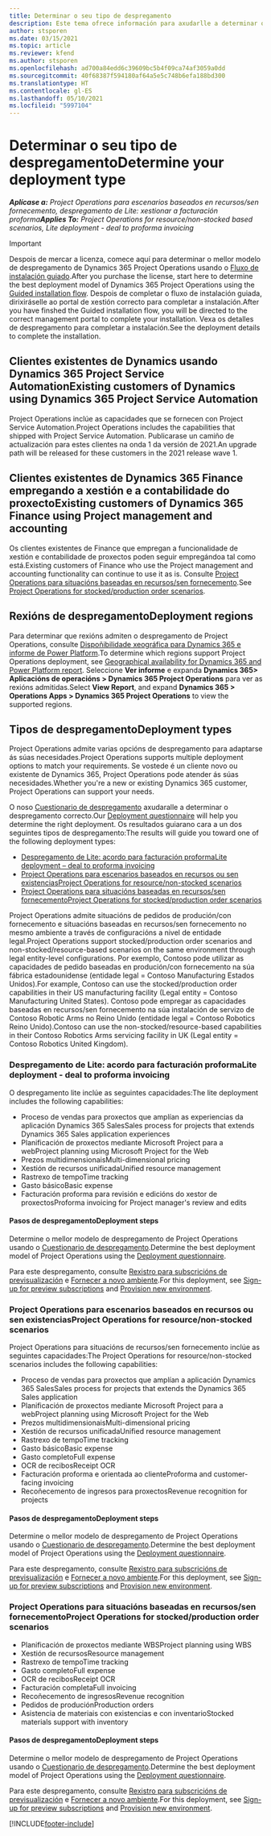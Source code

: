 ```yaml
---
title: Determinar o seu tipo de despregamento
description: Este tema ofrece información para axudarlle a determinar o tipo de despregamento correcto das operacións do proxecto para a súa empresa.
author: stsporen
ms.date: 03/15/2021
ms.topic: article
ms.reviewer: kfend
ms.author: stsporen
ms.openlocfilehash: ad700a84edd6c39609bc5b4f09ca74af3059a0dd
ms.sourcegitcommit: 40f68387f594180af64a5e5c748b6efa188bd300
ms.translationtype: HT
ms.contentlocale: gl-ES
ms.lasthandoff: 05/10/2021
ms.locfileid: "5997104"
---
```

# <a name="determine-your-deployment-type"></a><span data-ttu-id="cd8a0-103">Determinar o seu tipo de despregamento</span><span class="sxs-lookup"><span data-stu-id="cd8a0-103">Determine your deployment type</span></span>

<span data-ttu-id="cd8a0-104">_**Aplícase a:** Project Operations para escenarios baseados en recursos/sen fornecemento, despregamento de Lite: xestionar a facturación proforma_</span><span class="sxs-lookup"><span data-stu-id="cd8a0-104">_**Applies To:** Project Operations for resource/non-stocked based scenarios, Lite deployment - deal to proforma invoicing_</span></span>

> [!IMPORTANT]
> <span data-ttu-id="cd8a0-105">Despois de mercar a licenza, comece aquí para determinar o mellor modelo de despregamento de Dynamics 365 Project Operations usando o [Fluxo de instalación guiado](https://aka.ms/provisionprojectoperations).</span><span class="sxs-lookup"><span data-stu-id="cd8a0-105">After you purchase the license, start here to determine the best deployment model of Dynamics 365 Project Operations using the [Guided installation flow](https://aka.ms/provisionprojectoperations).</span></span>
> <span data-ttu-id="cd8a0-106">Despois de completar o fluxo de instalación guiada, dirixiráselle ao portal de xestión correcto para completar a instalación.</span><span class="sxs-lookup"><span data-stu-id="cd8a0-106">After you have finshed the Guided installation flow, you will be directed to the correct management portal to complete your installation.</span></span> <span data-ttu-id="cd8a0-107">Vexa os detalles de despregamento para completar a instalación.</span><span class="sxs-lookup"><span data-stu-id="cd8a0-107">See the deployment details to complete the installation.</span></span>


## <a name="existing-customers-of-dynamics-using-dynamics-365-project-service-automation"></a><span data-ttu-id="cd8a0-108">Clientes existentes de Dynamics usando Dynamics 365 Project Service Automation</span><span class="sxs-lookup"><span data-stu-id="cd8a0-108">Existing customers of Dynamics using Dynamics 365 Project Service Automation</span></span>
<span data-ttu-id="cd8a0-109">Project Operations inclúe as capacidades que se fornecen con Project Service Automation.</span><span class="sxs-lookup"><span data-stu-id="cd8a0-109">Project Operations includes the capabilities that shipped with Project Service Automation.</span></span> <span data-ttu-id="cd8a0-110">Publicarase un camiño de actualización para estes clientes na onda 1 da versión de 2021.</span><span class="sxs-lookup"><span data-stu-id="cd8a0-110">An upgrade path will be released for these customers in the 2021 release wave 1.</span></span>

## <a name="existing-customers-of-dynamics-365-finance-using-project-management-and-accounting"></a><span data-ttu-id="cd8a0-111">Clientes existentes de Dynamics 365 Finance empregando a xestión e a contabilidade do proxecto</span><span class="sxs-lookup"><span data-stu-id="cd8a0-111">Existing customers of Dynamics 365 Finance using Project management and accounting</span></span> 

<span data-ttu-id="cd8a0-112">Os clientes existentes de Finance que empregan a funcionalidade de xestión e contabilidade de proxectos poden seguir empregándoa tal como está.</span><span class="sxs-lookup"><span data-stu-id="cd8a0-112">Existing customers of Finance who use the Project management and accounting functionality can continue to use it as is.</span></span> <span data-ttu-id="cd8a0-113">Consulte [Project Operations para situacións baseadas en recursos/sen fornecemento](#pma).</span><span class="sxs-lookup"><span data-stu-id="cd8a0-113">See [Project Operations for stocked/production order scenarios](#pma).</span></span>


## <a name="deployment-regions"></a><span data-ttu-id="cd8a0-114">Rexións de despregamento</span><span class="sxs-lookup"><span data-stu-id="cd8a0-114">Deployment regions</span></span>
<span data-ttu-id="cd8a0-115">Para determinar que rexións admiten o despregamento de Project Operations, consulte [Dispoñibilidade xeográfica para Dynamics 365 e informe de Power Platform](https://dynamics.microsoft.com/en-us/geographic-availability/).</span><span class="sxs-lookup"><span data-stu-id="cd8a0-115">To determine which regions support Project Operations deployment, see [Geographical availability for Dynamics 365 and Power Platform report](https://dynamics.microsoft.com/en-us/geographic-availability/).</span></span> <span data-ttu-id="cd8a0-116">Seleccione **Ver informe** e expanda **Dynamics 365> Aplicacións de operacións > Dynamics 365 Project Operations** para ver as rexións admitidas.</span><span class="sxs-lookup"><span data-stu-id="cd8a0-116">Select **View Report**, and expand **Dynamics 365 > Operations Apps > Dynamics 365 Project Operations** to view the supported regions.</span></span>

## <a name="deployment-types"></a><span data-ttu-id="cd8a0-117">Tipos de despregamento</span><span class="sxs-lookup"><span data-stu-id="cd8a0-117">Deployment types</span></span>
<span data-ttu-id="cd8a0-118">Project Operations admite varias opcións de despregamento para adaptarse ás súas necesidades.</span><span class="sxs-lookup"><span data-stu-id="cd8a0-118">Project Operations supports multiple deployment options to match your requirements.</span></span> <span data-ttu-id="cd8a0-119">Se vostede é un cliente novo ou existente de Dynamics 365, Project Operations pode atender ás súas necesidades.</span><span class="sxs-lookup"><span data-stu-id="cd8a0-119">Whether you're a new or existing Dynamics 365 customer, Project Operations can support your needs.</span></span>

<span data-ttu-id="cd8a0-120">O noso [Cuestionario de despregamento](https://aka.ms/provisionprojectoperations) axudaralle a determinar o despregamento correcto.</span><span class="sxs-lookup"><span data-stu-id="cd8a0-120">Our [Deployment questionnaire](https://aka.ms/provisionprojectoperations) will help you determine the right deployment.</span></span> <span data-ttu-id="cd8a0-121">Os resultados guiarano cara a un dos seguintes tipos de despregamento:</span><span class="sxs-lookup"><span data-stu-id="cd8a0-121">The results will guide you toward one of the following deployment types:</span></span>

- [<span data-ttu-id="cd8a0-122">Despregamento de Lite: acordo para facturación proforma</span><span class="sxs-lookup"><span data-stu-id="cd8a0-122">Lite deployment – deal to proforma invoicing</span></span>](#lite)
- [<span data-ttu-id="cd8a0-123">Project Operations para escenarios baseados en recursos ou sen existencias</span><span class="sxs-lookup"><span data-stu-id="cd8a0-123">Project Operations for resource/non-stocked scenarios</span></span>](#integrated)
- [<span data-ttu-id="cd8a0-124">Project Operations para situacións baseadas en recursos/sen fornecemento</span><span class="sxs-lookup"><span data-stu-id="cd8a0-124">Project Operations for stocked/production order scenarios</span></span>](#pma)

<span data-ttu-id="cd8a0-125">Project Operations admite situacións de pedidos de produción/con fornecemento e situacións baseadas en recursos/sen fornecemento no mesmo ambiente a través de configuracións a nivel de entidade legal.</span><span class="sxs-lookup"><span data-stu-id="cd8a0-125">Project Operations support stocked/production order scenarios and non-stocked/resource-based scenarios on the same environment through legal entity-level configurations.</span></span> <span data-ttu-id="cd8a0-126">Por exemplo, Contoso pode utilizar as capacidades de pedido baseadas en produción/con fornecemento na súa fábrica estadounidense (entidade legal = Contoso Manufacturing Estados Unidos).</span><span class="sxs-lookup"><span data-stu-id="cd8a0-126">For example, Contoso can use the stocked/production order capabilities in their US manufacturing facility (Legal entity = Contoso Manufacturing United States).</span></span> <span data-ttu-id="cd8a0-127">Contoso pode empregar as capacidades baseadas en recursos/sen fornecemento na súa instalación de servizo de Contoso Robotic Arms no Reino Unido (entidade legal = Contoso Robotics Reino Unido).</span><span class="sxs-lookup"><span data-stu-id="cd8a0-127">Contoso can use the non-stocked/resource-based capabilities in their Contoso Robotics Arms servicing facility in UK (Legal entity = Contoso Robotics United Kingdom).</span></span>

### <a name="lite-deployment---deal-to-proforma-invoicing"></a><a  name="lite"></a><span data-ttu-id="cd8a0-128">Despregamento de Lite: acordo para facturación proforma</span><span class="sxs-lookup"><span data-stu-id="cd8a0-128">Lite deployment - deal to proforma invoicing</span></span>

<span data-ttu-id="cd8a0-129">O despregamento lite inclúe as seguintes capacidades:</span><span class="sxs-lookup"><span data-stu-id="cd8a0-129">The lite deployment includes the following capabilities:</span></span>

- <span data-ttu-id="cd8a0-130">Proceso de vendas para proxectos que amplían as experiencias da aplicación Dynamics 365 Sales</span><span class="sxs-lookup"><span data-stu-id="cd8a0-130">Sales process for projects that extends Dynamics 365 Sales application experiences</span></span>
- <span data-ttu-id="cd8a0-131">Planificación de proxectos mediante Microsoft Project para a web</span><span class="sxs-lookup"><span data-stu-id="cd8a0-131">Project planning using Microsoft Project for the Web</span></span>
- <span data-ttu-id="cd8a0-132">Prezos multidimensionais</span><span class="sxs-lookup"><span data-stu-id="cd8a0-132">Multi-dimensional pricing</span></span>
- <span data-ttu-id="cd8a0-133">Xestión de recursos unificada</span><span class="sxs-lookup"><span data-stu-id="cd8a0-133">Unified resource management</span></span>
- <span data-ttu-id="cd8a0-134">Rastrexo de tempo</span><span class="sxs-lookup"><span data-stu-id="cd8a0-134">Time tracking</span></span>
- <span data-ttu-id="cd8a0-135">Gasto básico</span><span class="sxs-lookup"><span data-stu-id="cd8a0-135">Basic expense</span></span>
- <span data-ttu-id="cd8a0-136">Facturación proforma para revisión e edicións do xestor de proxectos</span><span class="sxs-lookup"><span data-stu-id="cd8a0-136">Proforma invoicing for Project manager's review and edits</span></span> 

#### <a name="deployment-steps"></a><span data-ttu-id="cd8a0-137">Pasos de despregamento</span><span class="sxs-lookup"><span data-stu-id="cd8a0-137">Deployment steps</span></span>
<span data-ttu-id="cd8a0-138">Determine o mellor modelo de despregamento de Project Operations usando o [Cuestionario de despregamento](https://aka.ms/provisionprojectoperations).</span><span class="sxs-lookup"><span data-stu-id="cd8a0-138">Determine the best deployment model of Project Operations using the [Deployment questionnaire](https://aka.ms/provisionprojectoperations).</span></span>

<span data-ttu-id="cd8a0-139">Para este despregamento, consulte [Rexistro para subscricións de previsualización](lite-preview-subscription-sign-up.md) e [Fornecer a novo ambiente](lite-deployment.md).</span><span class="sxs-lookup"><span data-stu-id="cd8a0-139">For this deployment, see [Sign-up for preview subscriptions](lite-preview-subscription-sign-up.md) and [Provision new environment](lite-deployment.md).</span></span> 


### <a name="project-operations-for-resourcenon-stocked-scenarios"></a><a name="integrated"></a><span data-ttu-id="cd8a0-140">Project Operations para escenarios baseados en recursos ou sen existencias</span><span class="sxs-lookup"><span data-stu-id="cd8a0-140">Project Operations for resource/non-stocked scenarios</span></span>
<span data-ttu-id="cd8a0-141">Project Operations para situacións de recursos/sen fornecemento inclúe as seguintes capacidades:</span><span class="sxs-lookup"><span data-stu-id="cd8a0-141">The Project Operations for resource/non-stocked scenarios includes the following capabilities:</span></span>
 
- <span data-ttu-id="cd8a0-142">Proceso de vendas para proxectos que amplían a aplicación Dynamics 365 Sales</span><span class="sxs-lookup"><span data-stu-id="cd8a0-142">Sales process for projects that extends the Dynamics 365 Sales application</span></span>
- <span data-ttu-id="cd8a0-143">Planificación de proxectos mediante Microsoft Project para a web</span><span class="sxs-lookup"><span data-stu-id="cd8a0-143">Project planning using Microsoft Project for the Web</span></span>
- <span data-ttu-id="cd8a0-144">Prezos multidimensionais</span><span class="sxs-lookup"><span data-stu-id="cd8a0-144">Multi-dimensional pricing</span></span>
- <span data-ttu-id="cd8a0-145">Xestión de recursos unificada</span><span class="sxs-lookup"><span data-stu-id="cd8a0-145">Unified resource management</span></span>
- <span data-ttu-id="cd8a0-146">Rastrexo de tempo</span><span class="sxs-lookup"><span data-stu-id="cd8a0-146">Time tracking</span></span>
- <span data-ttu-id="cd8a0-147">Gasto básico</span><span class="sxs-lookup"><span data-stu-id="cd8a0-147">Basic expense</span></span>
- <span data-ttu-id="cd8a0-148">Gasto completo</span><span class="sxs-lookup"><span data-stu-id="cd8a0-148">Full expense</span></span>
- <span data-ttu-id="cd8a0-149">OCR de recibos</span><span class="sxs-lookup"><span data-stu-id="cd8a0-149">Receipt OCR</span></span>
- <span data-ttu-id="cd8a0-150">Facturación proforma e orientada ao cliente</span><span class="sxs-lookup"><span data-stu-id="cd8a0-150">Proforma and customer-facing invoicing</span></span> 
- <span data-ttu-id="cd8a0-151">Recoñecemento de ingresos para proxectos</span><span class="sxs-lookup"><span data-stu-id="cd8a0-151">Revenue recognition for projects</span></span>

#### <a name="deployment-steps"></a><span data-ttu-id="cd8a0-152">Pasos de despregamento</span><span class="sxs-lookup"><span data-stu-id="cd8a0-152">Deployment steps</span></span>
<span data-ttu-id="cd8a0-153">Determine o mellor modelo de despregamento de Project Operations usando o [Cuestionario de despregamento](https://aka.ms/provisionprojectoperations).</span><span class="sxs-lookup"><span data-stu-id="cd8a0-153">Determine the best deployment model of Project Operations using the [Deployment questionnaire](https://aka.ms/provisionprojectoperations).</span></span>

<span data-ttu-id="cd8a0-154">Para este despregamento, consulte [Rexistro para subscricións de previsualización](resource-sign-up-preview-subscription.md) e [Fornecer a novo ambiente](resource-provision-new-environment.md).</span><span class="sxs-lookup"><span data-stu-id="cd8a0-154">For this deployment, see [Sign-up for preview subscriptions](resource-sign-up-preview-subscription.md) and [Provision new environment](resource-provision-new-environment.md).</span></span> 


### <a name="project-operations-for-stockedproduction-order-scenarios"></a><a name="pma"></a><span data-ttu-id="cd8a0-155">Project Operations para situacións baseadas en recursos/sen fornecemento</span><span class="sxs-lookup"><span data-stu-id="cd8a0-155">Project Operations for stocked/production order scenarios</span></span>

- <span data-ttu-id="cd8a0-156">Planificación de proxectos mediante WBS</span><span class="sxs-lookup"><span data-stu-id="cd8a0-156">Project planning using WBS</span></span>
- <span data-ttu-id="cd8a0-157">Xestión de recursos</span><span class="sxs-lookup"><span data-stu-id="cd8a0-157">Resource management</span></span>
- <span data-ttu-id="cd8a0-158">Rastrexo de tempo</span><span class="sxs-lookup"><span data-stu-id="cd8a0-158">Time tracking</span></span>
- <span data-ttu-id="cd8a0-159">Gasto completo</span><span class="sxs-lookup"><span data-stu-id="cd8a0-159">Full expense</span></span>
- <span data-ttu-id="cd8a0-160">OCR de recibos</span><span class="sxs-lookup"><span data-stu-id="cd8a0-160">Receipt OCR</span></span>
- <span data-ttu-id="cd8a0-161">Facturación completa</span><span class="sxs-lookup"><span data-stu-id="cd8a0-161">Full invoicing</span></span>
- <span data-ttu-id="cd8a0-162">Recoñecemento de ingresos</span><span class="sxs-lookup"><span data-stu-id="cd8a0-162">Revenue recognition</span></span>
- <span data-ttu-id="cd8a0-163">Pedidos de produción</span><span class="sxs-lookup"><span data-stu-id="cd8a0-163">Production orders</span></span>
- <span data-ttu-id="cd8a0-164">Asistencia de materiais con existencias e con inventario</span><span class="sxs-lookup"><span data-stu-id="cd8a0-164">Stocked materials support with inventory</span></span>

#### <a name="deployment-steps"></a><span data-ttu-id="cd8a0-165">Pasos de despregamento</span><span class="sxs-lookup"><span data-stu-id="cd8a0-165">Deployment steps</span></span>
<span data-ttu-id="cd8a0-166">Determine o mellor modelo de despregamento de Project Operations usando o [Cuestionario de despregamento](https://aka.ms/provisionprojectoperations).</span><span class="sxs-lookup"><span data-stu-id="cd8a0-166">Determine the best deployment model of Project Operations using the [Deployment questionnaire](https://aka.ms/provisionprojectoperations).</span></span>

<span data-ttu-id="cd8a0-167">Para este despregamento, consulte [Rexistro para subscricións de previsualización](/dynamics365/fin-ops-core/dev-itpro/dev-tools/sign-up-preview-subscription?toc=%2fdynamics365%2ffinance%2ftoc.json) e [Fornecer a novo ambiente](/dynamics365/fin-ops-core/dev-itpro/deployment/deploy-demo-environment?toc=%2fdynamics365%2ffinance%2ftoc.json).</span><span class="sxs-lookup"><span data-stu-id="cd8a0-167">For this deployment, see [Sign-up for preview subscriptions](/dynamics365/fin-ops-core/dev-itpro/dev-tools/sign-up-preview-subscription?toc=%2fdynamics365%2ffinance%2ftoc.json) and [Provision new environment](/dynamics365/fin-ops-core/dev-itpro/deployment/deploy-demo-environment?toc=%2fdynamics365%2ffinance%2ftoc.json).</span></span> 



[!INCLUDE[footer-include](../includes/footer-banner.md)]